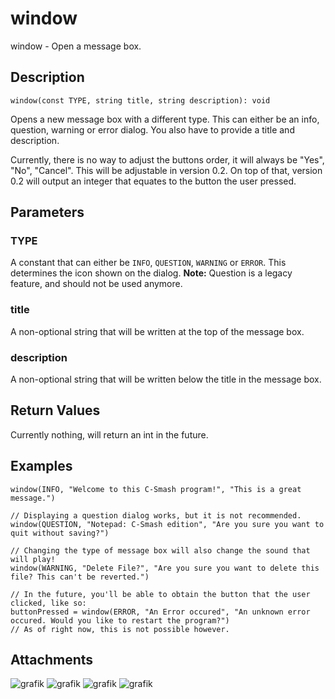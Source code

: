 # window
window - Open a message box.
## Description
```
window(const TYPE, string title, string description): void
```
Opens a new message box with a different type. This can either be an info, question, warning or error dialog.
You also have to provide a title and description.

Currently, there is no way to adjust the buttons order, it will always be "Yes", "No", "Cancel". This will be adjustable in version 0.2.
On top of that, version 0.2 will output an integer that equates to the button the user pressed.
## Parameters
### TYPE
A constant that can either be `INFO`, `QUESTION`, `WARNING` or `ERROR`. This determines the icon shown on the dialog.
**Note:** Question is a legacy feature, and should not be used anymore.
### title
A non-optional string that will be written at the top of the message box.
### description
A non-optional string that will be written below the title in the message box.
## Return Values
Currently nothing, will return an int in the future.
## Examples
```
window(INFO, "Welcome to this C-Smash program!", "This is a great message.")

// Displaying a question dialog works, but it is not recommended.
window(QUESTION, "Notepad: C-Smash edition", "Are you sure you want to quit without saving?")

// Changing the type of message box will also change the sound that will play!
window(WARNING, "Delete File?", "Are you sure you want to delete this file? This can't be reverted.")

// In the future, you'll be able to obtain the button that the user clicked, like so:
buttonPressed = window(ERROR, "An Error occured", "An unknown error occured. Would you like to restart the program?")
// As of right now, this is not possible however.
```
## Attachments
![grafik](https://user-images.githubusercontent.com/35093969/163441508-fbdea8f9-a324-4f72-83ba-86bbb24e0ec2.png)
![grafik](https://user-images.githubusercontent.com/35093969/163441529-665c52f5-b721-4f85-ae16-065ecfb0da7f.png)
![grafik](https://user-images.githubusercontent.com/35093969/163441557-5e7b787e-3395-4ef8-b021-9f7b8aed0886.png)
![grafik](https://user-images.githubusercontent.com/35093969/163441663-39604fc7-0818-4ae1-ab1d-9d5424d75d75.png)
